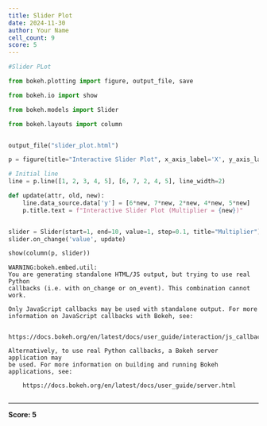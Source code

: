 ```yaml
---
title: Slider Plot
date: 2024-11-30
author: Your Name
cell_count: 9
score: 5
---
```


```python
#Slider PLot

```


```python
from bokeh.plotting import figure, output_file, save

```


```python
from bokeh.io import show

```


```python
from bokeh.models import Slider

```


```python
from bokeh.layouts import column

```


```python

output_file("slider_plot.html")

p = figure(title="Interactive Slider Plot", x_axis_label='X', y_axis_label='Y')

# Initial line
line = p.line([1, 2, 3, 4, 5], [6, 7, 2, 4, 5], line_width=2)


```


```python
def update(attr, old, new):
    line.data_source.data['y'] = [6*new, 7*new, 2*new, 4*new, 5*new]
    p.title.text = f"Interactive Slider Plot (Multiplier = {new})"

```


```python

slider = Slider(start=1, end=10, value=1, step=0.1, title="Multiplier")
slider.on_change('value', update)

show(column(p, slider))
```

    WARNING:bokeh.embed.util:
    You are generating standalone HTML/JS output, but trying to use real Python
    callbacks (i.e. with on_change or on_event). This combination cannot work.
    
    Only JavaScript callbacks may be used with standalone output. For more
    information on JavaScript callbacks with Bokeh, see:
    
        https://docs.bokeh.org/en/latest/docs/user_guide/interaction/js_callbacks.html
    
    Alternatively, to use real Python callbacks, a Bokeh server application may
    be used. For more information on building and running Bokeh applications, see:
    
        https://docs.bokeh.org/en/latest/docs/user_guide/server.html
    



```python

```


---
**Score: 5**

